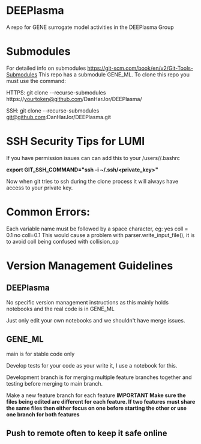 # DEEPlasma
A repo for GENE surrogate model activities in the DEEPlasma Group

# Submodules
For detailed info on submodules https://git-scm.com/book/en/v2/Git-Tools-Submodules
This repo has a submodule GENE_ML. To clone this repo you must use the command:

HTTPS:
git clone --recurse-submodules https://yourtoken@github.com/DanHarJor/DEEPlasma/

SSH:
git clone --recurse-submodules git@github.com:DanHarJor/DEEPlasma.git

# SSH Security Tips for LUMI
If you have permission issues can can add this to your  /users/<username>/.bashrc

**export GIT_SSH_COMMAND="ssh -i ~/.ssh/<private_key>"**

Now when git tries to ssh during the clone process it will always have access to your private key.
# Common Errors:

Each variable name must be followed by a space character, eg:
yes
coll = 0.1
no
coll=0.1
This would cause a problem with parser.write_input_file(), it is to avoid coll being confused with collision_op

# Version Management Guidelines

## DEEPlasma
No specific version management instructions as this mainly holds notebooks and the real code is in GENE_ML

Just only edit your own notebooks and we shouldn't have merge issues.

## GENE_ML 
main is for stable code only  
  
Develop tests for your code as your write it, I use a notebook for this.  
  
Development branch is for merging multiple feature branches together and testing before merging to main branch.    

Make a new feature branch for each feature **IMPORTANT Make sure the files being edited are different for each feature. If two features must share the same files then either focus on one before starting the other or use one branch for both features**    
  
## Push to remote often to keep it safe online  
